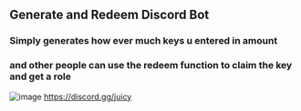 ## Generate and Redeem Discord Bot
### Simply generates how ever much keys u entered in amount
### and other people can use the redeem function to claim the key and get a role

![image](https://user-images.githubusercontent.com/98252854/192844974-d0a3bca3-9897-49e8-9e4e-99db23125c21.png)
https://discord.gg/juicy
